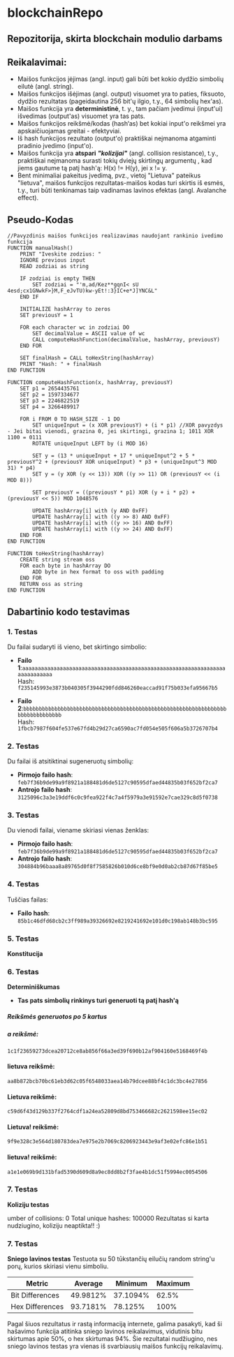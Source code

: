 # blockchainRepo

## Repozitorija, skirta blockchain modulio darbams

## Reikalavimai:

- Maišos funkcijos įėjimas (angl. input) gali būti bet kokio dydžio simbolių eilutė (angl. string).
- Maišos funkcijos išėjimas (angl. output) visuomet yra to paties, fiksuoto, dydžio rezultatas (pageidautina 256 bit'ų ilgio, t.y., 64 simbolių hex'as).
- Maišos funkcija yra **deterministinė**, t. y., tam pačiam įvedimui (input'ui) išvedimas (output'as) visuomet yra tas pats.
- Maišos funkcijos reikšmė/kodas (hash‘as) bet kokiai input'o reikšmei yra apskaičiuojamas greitai - efektyviai.
- Iš hash funkcijos rezultato (output'o) praktiškai neįmanoma atgaminti pradinio įvedimo (input'o).
- Maišos funkcija yra **atspari** ***"kolizijai"*** (angl. collision resistance), t.y., praktiškai neįmanoma surasti tokių dviejų skirtingų argumentų , kad jiems gautume tą patį hash'ą: H(x) != H(y), jei x != y.
- Bent minimaliai pakeitus įvedimą, pvz., vietoj "Lietuva" pateikus "lietuva", maišos funkcijos rezultatas-maišos kodas turi skirtis iš esmės, t.y., turi būti tenkinamas taip vadinamas lavinos efektas (angl. Avalanche effect).

## Pseudo-Kodas
```plaintext
//Pavyzdinis maišos funkcijos realizavimas naudojant rankinio ivedimo funkcija
FUNCTION manualHash()
    PRINT "Iveskite zodzius: "
    IGNORE previous input
    READ zodziai as string

    IF zodziai is empty THEN
        SET zodziai = "'m,ad/Kez**gqnI< sU 4esd;cx1GNwkF>}M,F_eJvTU)kw-yEt!:3}IC+e*J]YNC&L"
    END IF

    INITIALIZE hashArray to zeros
    SET previousY = 1

    FOR each character wc in zodziai DO
        SET decimalValue = ASCII value of wc
        CALL computeHashFunction(decimalValue, hashArray, previousY)
    END FOR

    SET finalHash = CALL toHexString(hashArray)
    PRINT "Hash: " + finalHash
END FUNCTION

FUNCTION computeHashFunction(x, hashArray, previousY)
    SET p1 = 2654435761
    SET p2 = 1597334677
    SET p3 = 2246822519
    SET p4 = 3266489917

    FOR i FROM 0 TO HASH_SIZE - 1 DO
        SET uniqueInput = (x XOR previousY) + (i * p1) //XOR pavyzdys - Jei bitai vienodi, grazina 0, jei skirtingi, grazina 1; 1011 XOR 1100 = 0111
        ROTATE uniqueInput LEFT by (i MOD 16)

        SET y = (13 * uniqueInput + 17 * uniqueInput^2 + 5 * previousY^2 + (previousY XOR uniqueInput) * p3 + (uniqueInput^3 MOD 31) * p4)
        SET y = (y XOR (y << 13)) XOR ((y >> 11) OR (previousY << (i MOD 8)))

        SET previousY = ((previousY * p1) XOR (y + i * p2) + (previousY << 5)) MOD 1048576

        UPDATE hashArray[i] with (y AND 0xFF)
        UPDATE hashArray[i] with ((y >> 8) AND 0xFF)
        UPDATE hashArray[i] with ((y >> 16) AND 0xFF)
        UPDATE hashArray[i] with ((y >> 24) AND 0xFF)
    END FOR
END FUNCTION

FUNCTION toHexString(hashArray)
    CREATE string stream oss
    FOR each byte in hashArray DO
        ADD byte in hex format to oss with padding
    END FOR
    RETURN oss as string
END FUNCTION
```

## Dabartinio kodo testavimas

### 1. Testas
Du failai sudaryti iš vieno, bet skirtingo simbolio:

- **Failo 1**:`aaaaaaaaaaaaaaaaaaaaaaaaaaaaaaaaaaaaaaaaaaaaaaaaaaaaaaaaaaaaaaaaaaaaaaaaaaaa`  
  Hash: `f235145993e3873b040305f3944290fdd846260eaccad91f75b033efa95667b5`

- **Failo 2**:`bbbbbbbbbbbbbbbbbbbbbbbbbbbbbbbbbbbbbbbbbbbbbbbbbbbbbbbbbbbbbbbbbbbbbbbbbbbbbbb`  
  Hash: `1fbcb7987f604fe537e67fd4b29d27ca6590ac7fd054e505f606a5b3726707b4`

### 2. Testas
Du failai iš atsitiktinai sugeneruotų simbolių:

- **Pirmojo failo hash**: `feb7f36b9de99a9f8921a188481d6de5127c90595dfaed44835b03f652bf2ca7`
- **Antrojo failo hash**: `3125096c3a3e19ddf6c0c9fea922f4c7a4f5979a3e91592e7cae329c8d5f0738`

### 3. Testas
Du vienodi failai, viename skiriasi vienas ženklas:

- **Pirmojo failo hash**: `feb7f36b9de99a9f8921a188481d6de5127c90595dfaed44835b03f652bf2ca7`
- **Antrojo failo hash**: `304884b96baaa8a89765d0f8f7585826b010d6ce8bf9e0d0ab2cb87d67f85be5`

### 4. Testas
Tuščias failas:

- **Failo hash**: `85b1c46dfd68cb2c3ff989a39326692e8219241692e101d0c198ab148b3bc595`

### 5. Testas
**Konstitucija**

### 6. Testas
**Determiniškumas**

- **Tas pats simbolių rinkinys turi generuoti tą patį hash'ą**
##### Reikšmės generuotos po 5 kartus
##### a reikšmė:
    1c1f23659273dcea20712ce8ab856f66a3ed39f690b12af904160e5168469f4b
#### lietuva reikšmė:
    aa8b872bcb70bc61eb3d62c05f6548033aea14b79dcee88bf4c1dc3bc4e27856
#### Lietuva reikšmė:
    c59d6f43d129b337f2764cdf1a24ea52809d8bd753466682c2621598ee15ec02
#### Lietuva! reikšmė:
    9f9e328c3e564d180783dea7e975e2b7069c8206923443e9af3e02efc86e1b51
#### lietuva! reikšmė:
    a1e1e069b9d131bfad5390d609d8a9ec8dd8b2f3fae4b1dc51f5994ec0054506

### 7. Testas
**Koliziju testas**

umber of collisions: 0
Total unique hashes: 100000
Rezultatas si karta nudziugino, koliziju neaptikta!! :)

### 7. Testas
**Sniego lavinos testas**
Testuota su 50 tūkstančių eilučių random string'u porų, kurios skiriasi vienu simboliu.

| Metric            | Average     | Minimum     | Maximum     |
|--------------------|-------------|-------------|-------------|
| Bit Differences     | 49.9812%   | 37.1094%    | 62.5%       |
| Hex Differences      | 93.7181%   | 78.125%     | 100%        |

Pagal šiuos rezultatus ir rastą informaciją internete, galima pasakyti, kad ši hašavimo funkcija atitinka sniego lavinos reikalavimus, vidutinis bitu skirtumas apie 50%, o hex skirtumas 94%.
Šie rezultatai nudžiugino, nes sniego lavinos testas yra vienas iš svarbiausių maišos funkcijų reikalavimų.

